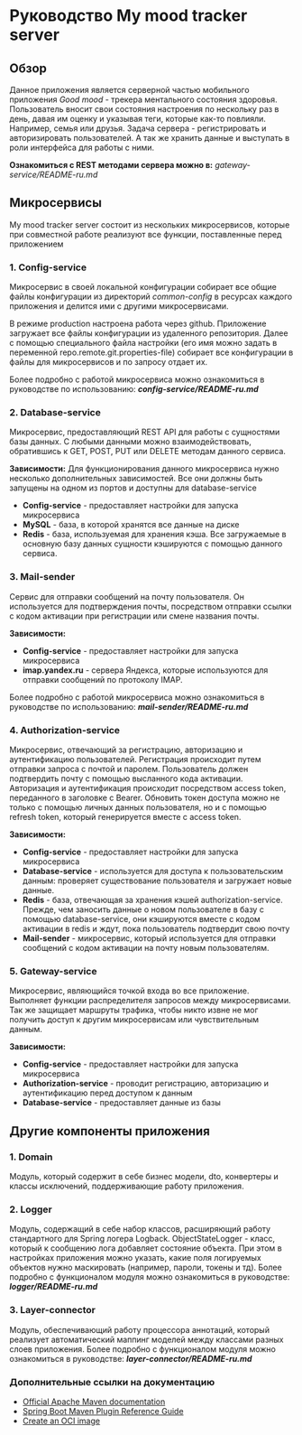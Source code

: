 # Руководство My mood tracker server

## Обзор
Данное приложения является серверной частью мобильного приложения _Good mood_ - трекера ментального состояния здоровья. 
Пользователь вносит свои состояния настроения по нескольку раз в день, давая им оценку и указывая теги, которые как-то повлияли. Например, семья или друзья.
Задача сервера - регистрировать и авторизировать пользователей. А так же хранить данные и выступать в роли интерфейса для работы с ними.

**Ознакомиться с REST методами сервера можно в:** _gateway-service/README-ru.md_

## Микросервисы
My mood tracker server состоит из нескольких микросервисов, которые при совместной работе реализуют все функции, поставленные перед приложением

### 1. Config-service
Микросервис в своей локальной конфигурации собирает все общие файлы конфигурации из директорий _common-config_ в ресурсах каждого приложения и делится ими с другими микросервисами.

В режиме production настроена работа через github. Приложение загружает все файлы конфигурации из удаленного репозитория. Далее с помощью специального файла настройки (его имя можно задать в переменной repo.remote.git.properties-file) собирает все конфигурации в файлы для микросервисов и по запросу отдает их.

Более подробно с работой микросервиса можно ознакомиться в руководстве по использованию: **_config-service/README-ru.md_**

### 2. Database-service
Микросервис, предоставляющий REST API для работы с сущностями базы данных. С любыми данными можно взаимодействовать, обратившись к GET, POST, PUT или DELETE методам данного сервиса.

**Зависимости:**
Для функционирования данного микросервиса нужно несколько дополнительных зависимостей.
Все они должны быть запущены на одном из портов и доступны для database-service

- **Config-service** - предоставляет настройки для запуска микросервиса
- **MySQL** - база, в которой хранятся все данные на диске
- **Redis** - база, используемая для хранения кэша. 
Все загружаемые в основную базу данных сущности кэшируются с помощью данного сервиса.

### 3. Mail-sender
Сервис для отправки сообщений на почту пользователя. 
Он используется для подтверждения почты, посредством отправки ссылки с кодом активации при регистрации или смене названия почты.

**Зависимости:**

- **Config-service** - предоставляет настройки для запуска микросервиса
- **imap.yandex.ru** - сервера Яндекса, которые используются для отправки сообщений по протоколу IMAP.

Более подробно с работой микросервиса можно ознакомиться в руководстве по использованию: **_mail-sender/README-ru.md_**

### 4. Authorization-service
Микросервис, отвечающий за регистрацию, авторизацию и аутентификацию пользователей.
Регистрация происходит путем отправки запроса с почтой и паролем. Пользователь должен подтвердить почту с помощью высланного кода активации.
Авторизация и аутентификация происходит посредством access token, переданного в заголовке с Bearer.
Обновить токен доступа можно не только с помощью личных данных пользователя, но и с помощью refresh token, который генерируется вместе с access token.  


**Зависимости:**

- **Config-service** - предоставляет настройки для запуска микросервиса 
- **Database-service** - используется для доступа к пользовательским данным: проверяет существование пользователя и загружает новые данные.
- **Redis** - база, отвечающая за хранения кэшей authorization-service. 
Прежде, чем заносить данные о новом пользователе в базу с помощью database-service, они кэшируются вместе с кодом активации в redis и ждут, пока пользователь подтвердит свою почту
- **Mail-sender** - микросервис, который используется для отправки сообщений с кодом активации на почту новым пользователям.

### 5. Gateway-service
Микросервис, являющийся точкой входа во все приложение. Выполняет функции распределителя запросов между микросервисами. 
Так же защищает маршруты трафика, чтобы никто извне не мог получить доступ к другим микросервисам или чувствительным данным.

**Зависимости:**

- **Config-service** - предоставляет настройки для запуска микросервиса
- **Authorization-service** - проводит регистрацию, авторизацию и аутентификацию перед доступом к данным
- **Database-service** - предоставляет данные из базы

## Другие компоненты приложения
### 1. Domain
Модуль, который содержит в себе бизнес модели, dto, конвертеры и классы исключений, поддерживающие работу приложения.

### 2. Logger
Модуль, содержащий в себе набор классов, расширяющий работу стандартного для Spring логера Logback. 
ObjectStateLogger - класс, который к сообщению лога добавляет состояние объекта. 
При этом в настройках приложения можно указать, какие поля логируемых объектов нужно маскировать (например, пароли, токены и тд).
Более подробно с функционалом модуля можно ознакомиться в руководстве: **_logger/README-ru.md_**

### 3. Layer-connector
Модуль, обеспечивающий работу процессора аннотаций, который реализует автоматический маппинг моделей между классами разных слоев приложения.
Более подробно с функционалом модуля можно ознакомиться в руководстве: **_layer-connector/README-ru.md_**

### Дополнительные ссылки на документацию

* [Official Apache Maven documentation](https://maven.apache.org/guides/index.html)
* [Spring Boot Maven Plugin Reference Guide](https://docs.spring.io/spring-boot/docs/3.1.5/maven-plugin/reference/html/)
* [Create an OCI image](https://docs.spring.io/spring-boot/docs/3.1.5/maven-plugin/reference/html/#build-image)



















